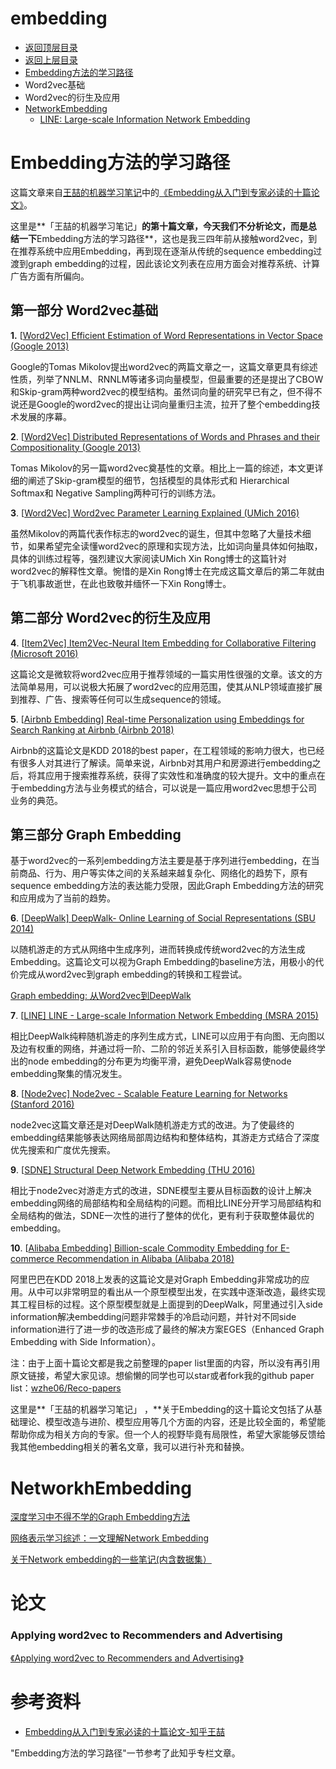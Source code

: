 # embedding

* [返回顶层目录](../../../../SUMMARY.md)
* [返回上层目录](../advanced-knowledge.md)
* [Embedding方法的学习路径](#Embedding方法的学习路径)
* Word2vec基础
* Word2vec的衍生及应用
* [NetworkEmbedding](#GraphEmbedding)
  * [LINE: Large-scale Information Network Embedding](network-embedding/LINE-Large-scale-Information-Network-Embedding.md)

# Embedding方法的学习路径

这篇文章来自[王喆的机器学习笔记](https://zhuanlan.zhihu.com/wangzhenotes)中的[《Embedding从入门到专家必读的十篇论文》](https://zhuanlan.zhihu.com/p/58805184)。

这里是**「王喆的机器学习笔记」**的第十篇文章，今天我们不分析论文，而是总结一下**Embedding方法的学习路径**，这也是我三四年前从接触word2vec，到在推荐系统中应用Embedding，再到现在逐渐从传统的sequence embedding过渡到graph embedding的过程，因此该论文列表在应用方面会对推荐系统、计算广告方面有所偏向。

## 第一部分 Word2vec基础

**1.** [[Word2Vec\] Efficient Estimation of Word Representations in Vector Space (Google 2013)](https://link.zhihu.com/?target=https%3A//github.com/wzhe06/Reco-papers/blob/master/Embedding/%255BWord2Vec%255D%2520Efficient%2520Estimation%2520of%2520Word%2520Representations%2520in%2520Vector%2520Space%2520%2528Google%25202013%2529.pdf)

Google的Tomas Mikolov提出word2vec的两篇文章之一，这篇文章更具有综述性质，列举了NNLM、RNNLM等诸多词向量模型，但最重要的还是提出了CBOW和Skip-gram两种word2vec的模型结构。虽然词向量的研究早已有之，但不得不说还是Google的word2vec的提出让词向量重归主流，拉开了整个embedding技术发展的序幕。

**2**. [[Word2Vec\] Distributed Representations of Words and Phrases and their Compositionality (Google 2013)](https://link.zhihu.com/?target=https%3A//github.com/wzhe06/Reco-papers/blob/master/Embedding/%255BWord2Vec%255D%2520Distributed%2520Representations%2520of%2520Words%2520and%2520Phrases%2520and%2520their%2520Compositionality%2520%2528Google%25202013%2529.pdf)

Tomas Mikolov的另一篇word2vec奠基性的文章。相比上一篇的综述，本文更详细的阐述了Skip-gram模型的细节，包括模型的具体形式和 Hierarchical Softmax和 Negative Sampling两种可行的训练方法。

**3**. [[Word2Vec\] Word2vec Parameter Learning Explained (UMich 2016)](https://link.zhihu.com/?target=https%3A//github.com/wzhe06/Reco-papers/blob/master/Embedding/%255BWord2Vec%255D%2520Word2vec%2520Parameter%2520Learning%2520Explained%2520%2528UMich%25202016%2529.pdf)

虽然Mikolov的两篇代表作标志的word2vec的诞生，但其中忽略了大量技术细节，如果希望完全读懂word2vec的原理和实现方法，比如词向量具体如何抽取，具体的训练过程等，强烈建议大家阅读UMich Xin Rong博士的这篇针对word2vec的解释性文章。惋惜的是Xin Rong博士在完成这篇文章后的第二年就由于飞机事故逝世，在此也致敬并缅怀一下Xin Rong博士。

## 第二部分 Word2vec的衍生及应用

**4**. [[Item2Vec\] Item2Vec-Neural Item Embedding for Collaborative Filtering (Microsoft 2016)](https://link.zhihu.com/?target=https%3A//github.com/wzhe06/Reco-papers/blob/master/Embedding/%255BItem2Vec%255D%2520Item2Vec-Neural%2520Item%2520Embedding%2520for%2520Collaborative%2520Filtering%2520%2528Microsoft%25202016%2529.pdf)

这篇论文是微软将word2vec应用于推荐领域的一篇实用性很强的文章。该文的方法简单易用，可以说极大拓展了word2vec的应用范围，使其从NLP领域直接扩展到推荐、广告、搜索等任何可以生成sequence的领域。

**5**. [[Airbnb Embedding\] Real-time Personalization using Embeddings for Search Ranking at Airbnb (Airbnb 2018)](https://link.zhihu.com/?target=https%3A//github.com/wzhe06/Reco-papers/blob/master/Embedding/%255BAirbnb%2520Embedding%255D%2520Real-time%2520Personalization%2520using%2520Embeddings%2520for%2520Search%2520Ranking%2520at%2520Airbnb%2520%2528Airbnb%25202018%2529.pdf)

Airbnb的这篇论文是KDD 2018的best paper，在工程领域的影响力很大，也已经有很多人对其进行了解读。简单来说，Airbnb对其用户和房源进行embedding之后，将其应用于搜索推荐系统，获得了实效性和准确度的较大提升。文中的重点在于embedding方法与业务模式的结合，可以说是一篇应用word2vec思想于公司业务的典范。

## 第三部分 Graph Embedding

基于word2vec的一系列embedding方法主要是基于序列进行embedding，在当前商品、行为、用户等实体之间的关系越来越复杂化、网络化的趋势下，原有sequence embedding方法的表达能力受限，因此Graph Embedding方法的研究和应用成为了当前的趋势。

**6**. [[DeepWalk\] DeepWalk- Online Learning of Social Representations (SBU 2014)](https://link.zhihu.com/?target=https%3A//github.com/wzhe06/Reco-papers/blob/master/Embedding/%255BGraph%2520Embedding%255D%2520DeepWalk-%2520Online%2520Learning%2520of%2520Social%2520Representations%2520%2528SBU%25202014%2529.pdf)

以随机游走的方式从网络中生成序列，进而转换成传统word2vec的方法生成Embedding。这篇论文可以视为Graph Embedding的baseline方法，用极小的代价完成从word2vec到graph embedding的转换和工程尝试。

[Graph embedding: 从Word2vec到DeepWalk](https://zhuanlan.zhihu.com/p/59887204)

**7**. [[LINE\] LINE - Large-scale Information Network Embedding (MSRA 2015)](https://link.zhihu.com/?target=https%3A//github.com/wzhe06/Reco-papers/blob/master/Embedding/%255BLINE%255D%2520LINE%2520-%2520Large-scale%2520Information%2520Network%2520Embedding%2520%2528MSRA%25202015%2529.pdf)

相比DeepWalk纯粹随机游走的序列生成方式，LINE可以应用于有向图、无向图以及边有权重的网络，并通过将一阶、二阶的邻近关系引入目标函数，能够使最终学出的node embedding的分布更为均衡平滑，避免DeepWalk容易使node embedding聚集的情况发生。

**8**. [[Node2vec\] Node2vec - Scalable Feature Learning for Networks (Stanford 2016)](https://link.zhihu.com/?target=https%3A//github.com/wzhe06/Reco-papers/blob/master/Embedding/%255BNode2vec%255D%2520Node2vec%2520-%2520Scalable%2520Feature%2520Learning%2520for%2520Networks%2520%2528Stanford%25202016%2529.pdf)

node2vec这篇文章还是对DeepWalk随机游走方式的改进。为了使最终的embedding结果能够表达网络局部周边结构和整体结构，其游走方式结合了深度优先搜索和广度优先搜索。

**9**. [[SDNE\] Structural Deep Network Embedding (THU 2016)](https://link.zhihu.com/?target=https%3A//github.com/wzhe06/Reco-papers/blob/master/Embedding/%255BSDNE%255D%2520Structural%2520Deep%2520Network%2520Embedding%2520%2528THU%25202016%2529.pdf)

相比于node2vec对游走方式的改进，SDNE模型主要从目标函数的设计上解决embedding网络的局部结构和全局结构的问题。而相比LINE分开学习局部结构和全局结构的做法，SDNE一次性的进行了整体的优化，更有利于获取整体最优的embedding。

**10**. [[Alibaba Embedding\] Billion-scale Commodity Embedding for E-commerce Recommendation in Alibaba (Alibaba 2018)](https://link.zhihu.com/?target=https%3A//github.com/wzhe06/Reco-papers/blob/master/Embedding/%255BAlibaba%2520Embedding%255D%2520Billion-scale%2520Commodity%2520Embedding%2520for%2520E-commerce%2520Recommendation%2520in%2520Alibaba%2520%2528Alibaba%25202018%2529.pdf)

阿里巴巴在KDD 2018上发表的这篇论文是对Graph Embedding非常成功的应用。从中可以非常明显的看出从一个原型模型出发，在实践中逐渐改造，最终实现其工程目标的过程。这个原型模型就是上面提到的DeepWalk，阿里通过引入side information解决embedding问题非常棘手的冷启动问题，并针对不同side information进行了进一步的改造形成了最终的解决方案EGES（Enhanced Graph Embedding with Side Information）。

注：由于上面十篇论文都是我之前整理的paper list里面的内容，所以没有再引用原文链接，希望大家见谅。想偷懒的同学也可以star或者fork我的github paper list：[wzhe06/Reco-papers](https://link.zhihu.com/?target=https%3A//github.com/wzhe06/Reco-papers/tree/master/Embedding)



这里是**「王喆的机器学习笔记」 ，**关于Embedding的这十篇论文包括了从基础理论、模型改造与进阶、模型应用等几个方面的内容，还是比较全面的，希望能帮助你成为相关方向的专家。但一个人的视野毕竟有局限性，希望大家能够反馈给我其他embedding相关的著名文章，我可以进行补充和替换。



# NetworkhEmbedding

[深度学习中不得不学的Graph Embedding方法](https://zhuanlan.zhihu.com/p/64200072)

[网络表示学习综述：一文理解Network Embedding](https://www.jiqizhixin.com/articles/2018-08-14-10)

[关于Network embedding的一些笔记(内含数据集）](https://blog.csdn.net/ZhichaoDuan/article/details/79570051)

# 论文

### Applying word2vec to Recommenders and Advertising

[《Applying word2vec to Recommenders and Advertising》](http://mccormickml.com/2018/06/15/applying-word2vec-to-recommenders-and-advertising/)





# 参考资料

* [Embedding从入门到专家必读的十篇论文-知乎王喆](https://zhuanlan.zhihu.com/p/58805184)

"Embedding方法的学习路径"一节参考了此知乎专栏文章。
